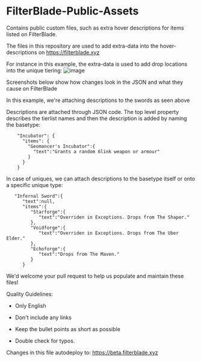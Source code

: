 # FilterBlade-Public-Assets
Contains public custom files, such as extra hover descriptions for items listed on FilterBlade.

The files in this repository are used to add extra-data into the hover-descriptions on https://filterblade.xyz

For instance in this example, the extra-data is used to add drop locations into the unique tiering:
![image](https://user-images.githubusercontent.com/2942999/229589583-253bbc85-e5dc-46d5-9968-d6d08225ecc8.png)

Screenshots below show how changes look in the JSON and what they cause on FilterBlade

In this example, we're attaching descriptions to the swords as seen above

Descriptions are attached through JSON code. The top level property describes the tierlist names and then the description is added by naming the basetype:

```
    "Incubator": {
      "items": {
        "Geomancer's Incubator":{
          "text":"Grants a random 6link weapon or armour" 
        }
      }
    }
```

In case of uniques, we can attach descriptions to the basetype itself or onto a specific unique type:

```
   "Infernal Sword":{
      "text":null,
      "items":{
         "Starforge":{
            "text":"Overriden in Exceptions. Drops from The Shaper."
         },
         "Voidforge":{
            "text":"Overriden in Exceptions. Drops from The Uber Elder."
         },
         "Echoforge":{
            "text":"Drops from The Maven."
         }
      }
```

We'd welcome your pull request to help us populate and maintain these files!

Quality Guidelines:

- Only English

- Don't include any links

- Keep the bullet points as short as possible

- Double check for typos.

Changes in this file autodeploy to: https://beta.filterblade.xyz
